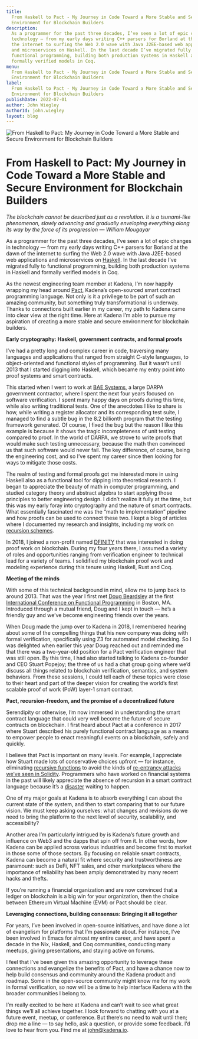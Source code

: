 ```yaml
---
title:
  From Haskell to Pact - My Journey in Code Toward a More Stable and Secure
  Environment for Blockchain Builders
description:
  As a programmer for the past three decades, I’ve seen a lot of epic changes in
  technology — from my early days writing C++ parsers for Borland at the dawn of
  the internet to surfing the Web 2.0 wave with Java J2EE-based web applications
  and microservices on Haskell. In the last decade I’ve migrated fully to
  functional programming, building both production systems in Haskell and
  formally verified models in Coq.
menu:
  From Haskell to Pact - My Journey in Code Toward a More Stable and Secure
  Environment for Blockchain Builders
label:
  From Haskell to Pact - My Journey in Code Toward a More Stable and Secure
  Environment for Blockchain Builders
publishDate: 2022-07-01
author: John Wiegley
authorId: john.wiegley
layout: blog
---
```


![From Haskell to Pact: My Journey in Code Toward a More Stable and Secure Environment for Blockchain Builders](/assets/blog/1_VuAQP0wMbSn4odUtYSg97w.webp)

# From Haskell to Pact: My Journey in Code Toward a More Stable and Secure Environment for Blockchain Builders

_The blockchain cannot be described just as a revolution. It is a tsunami-like
phenomenon, slowly advancing and gradually enveloping everything along its way
by the force of its progression — William Mougayar_

As a programmer for the past three decades, I’ve seen a lot of epic changes in
technology — from my early days writing C++ parsers for Borland at the dawn of
the internet to surfing the Web 2.0 wave with Java J2EE-based web applications
and microservices on [Haskell](https://www.haskell.org/). In the last decade
I’ve migrated fully to functional programming, building both production systems
in Haskell and formally verified models in Coq.

As the newest engineering team member at Kadena, I’m now happily wrapping my
head around [Pact](https://docs.kadena.io/learn-pact/beginner/welcome-to-pact),
Kadena’s open-sourced smart contract programming language. Not only is it a
privilege to be part of such an amazing community, but something truly
transformational is underway. Thanks to connections built earlier in my career,
my path to Kadena came into clear view at the right time. Here at Kadena I’m
able to pursue my aspiration of creating a more stable and secure environment
for blockchain builders.

**Early cryptography: Haskell, government contracts, and formal proofs**

I’ve had a pretty long and complex career in code, traversing many languages and
applications that ranged from straight C-style languages, to object-oriented and
functional styles of programming. But it wasn’t until 2013 that I started
digging into Haskell, which became my entry point into proof systems and smart
contracts.

This started when I went to work at
[BAE Systems](https://www.baesystems.com/en-us/home), a large DARPA government
contractor, where I spent the next four years focused on software verification.
I spent many happy days on proofs during this time, while also writing
traditional tests. One of the anecdotes I like to share is how, while writing a
register allocator and its corresponding test suite, I managed to find a subtle
bug in the 8.2 billionth program that the testing framework generated. Of
course, I fixed the bug but the reason I like this example is because it shows
the tragic incompleteness of unit testing compared to proof. In the world of
DARPA, we strove to write proofs that would make such testing unnecessary,
because the math then convinced us that such software would never fail. The key
difference, of course, being the engineering cost, and so I’ve spent my career
since then looking for ways to mitigate those costs.

The realm of testing and formal proofs got me interested more in using Haskell
also as a functional tool for dipping into theoretical research. I began to
appreciate the beauty of math in computer programming, and studied category
theory and abstract algebra to start applying those principles to better
engineering design. I didn’t realize it fully at the time, but this was my early
foray into cryptography and the nature of smart contracts. What essentially
fascinated me was the “math to implementation” pipeline and how proofs can be
used to connect these two. I kept a blog of articles where I documented my
research and insights, including my work on
[recursion schemes](http://newartisans.com/2018/04/win-for-recursion-schemes/).

In 2018, I joined a non-profit named [DFINITY](https://dfinity.org/) that was
interested in doing proof work on blockchain. During my four years there, I
assumed a variety of roles and opportunities ranging from verification engineer
to technical lead for a variety of teams. I solidified my blockchain proof work
and modeling experience during this tenure using Haskell, Rust and Coq.

**Meeting of the minds**

With some of this technical background in mind, allow me to jump back to
around 2013. That was the year I first met
[Doug Beardsley](https://www.linkedin.com/in/doug-beardsley-627b275/) at the
first
[International Conference on Functional Programming](https://www.icfpconference.org/)
in Boston, MA. Introduced through a mutual friend, Doug and I kept in touch —
he’s a friendly guy and we’ve become engineering friends over the years.

When Doug made the jump over to Kadena in 2018, I remembered hearing about some
of the compelling things that his new company was doing with formal
verification, specifically using Z3 for automated model checking. So I was
delighted when earlier this year Doug reached out and reminded me that there was
a two-year-old position for a Pact verification engineer that was still open. By
this time, I had also started talking to Kadena co-founder and CEO Stuart
Popejoy; the three of us had a chat group going where we’d discuss all things
related to blockchain verification, semantics, and system behaviors. From these
sessions, I could tell each of these topics were close to their heart and part
of the deeper vision for creating the world’s first scalable proof of work (PoW)
layer-1 smart contract.

**Pact, recursion-freedom, and the promise of a decentralized future**

Serendipity or otherwise, I’m now immersed in understanding the smart contract
language that could very well become the future of secure contracts on
blockchain. I first heard about Pact at a conference in 2017 where Stuart
described his purely functional contract language as a means to empower people
to enact meaningful events on a blockchain, safely and quickly.

I believe that Pact is important on many levels. For example, I appreciate how
Stuart made lots of conservative choices upfront — for instance, eliminating
[recursive functions](https://www.geeksforgeeks.org/recursive-functions/) to
avoid the kinds of
[re-entrancy attacks we’ve seen in Solidity](https://jeancvllr.medium.com/solidity-tutorial-all-about-functions-dba2ccb1e931#:~:text=Recursive%20functions%20are%20dangerous%20in,is%20reached%2C%20the%20function%20stops.).
Programmers who have worked on financial systems in the past will likely
appreciate the absence of recursion in a smart contract language because it’s a
[disaster](https://www.gemini.com/cryptopedia/the-dao-hack-makerdao#section-origins-of-the-dao)
waiting to happen.

One of my major goals at Kadena is to absorb everything I can about the current
state of the system, and then to start comparing that to our future vision. We
must keep asking ourselves: what changes and revisions do we need to bring the
platform to the next level of security, scalability, and accessibility?

Another area I’m particularly intrigued by is Kadena’s future growth and
influence on Web3 and the dapps that spin off from it. In other words, how
Kadena can be applied across various industries and become first to market in
those some of those sectors. By focusing on reliable smart contracts, Kadena can
become a natural fit where security and trustworthiness are paramount: such as
DeFi, NFT sales, and other marketplaces where the importance of reliability has
been amply demonstrated by many recent hacks and thefts.

If you’re running a financial organization and are now convinced that a ledger
on blockchain is a big win for your organization, then the choice between
Ethereum Virtual Machine (EVM) or Pact should be clear.

**Leveraging connections, building consensus: Bringing it all together**

For years, I’ve been involved in open-source initiatives, and have done a lot of
evangelism for platforms that I’m passionate about. For instance, I’ve been
involved in Emacs for almost my entire career, and have spent a decade in the
Nix, Haskell, and Coq communities, conducting many meetups, giving
presentations, and staying active on forums.

I feel that I’ve been given this amazing opportunity to leverage these
connections and evangelize the benefits of Pact, and have a chance now to help
build consensus and community around the Kadena product and roadmap. Some in the
open-source community might know me for my work in formal verification, so now
will be a time to help interface Kadena with the broader communities I belong
to.

I’m really excited to be here at Kadena and can’t wait to see what great things
we’ll all achieve together. I look forward to chatting with you at a future
event, meetup, or conference. But there’s no need to wait until then; drop me a
line — to say hello, ask a question, or provide some feedback. I’d love to hear
from you. Find me at [john@kadena.io](mailto:john.wiegley@kadena.io).
